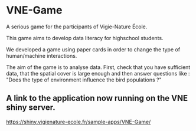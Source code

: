 # VNE-Game
A serious game for the participants of Vigie-Nature École.

This game aims to develop data literacy for highschool students.

We developed a game using paper cards in order to change the type of human/machine interactions.

The aim of the game is to analyse data. First, check that you have sufficient data, that the spatial cover is large enough and then answer questions like : "Does the type of environment influence the bird populations ?"


## A link to the application now running on the VNE shiny server.
https://shiny.vigienature-ecole.fr/sample-apps/VNE-Game/
